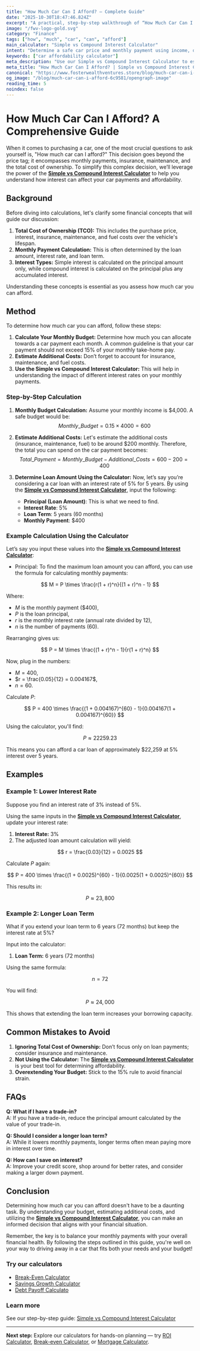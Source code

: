 ```yaml
---
title: "How Much Car Can I Afford? — Complete Guide"
date: "2025-10-30T18:47:46.824Z"
excerpt: "A practical, step-by-step walkthrough of “How Much Car Can I Afford?”."
image: "/fwv-logo-gold.svg"
category: "Finance"
tags: ["how", "much", "car", "can", "afford"]
main_calculator: "Simple vs Compound Interest Calculator"
intent: "Determine a safe car price and monthly payment using income, debts, APR, and term with a calculator showing payment and total cost."
keywords: ["car affordability calculator"]
meta_description: "Use our Simple vs Compound Interest Calculator to estimate car payments by price, APR and term, and see a safe budget and total 5‑year cost."
meta_title: "How Much Car Can I Afford? | Simple vs Compound Interest Cal"
canonical: "https://www.fosterwealthventures.store/blog/much-car-can-i-afford-6c9581"
og_image: "/blog/much-car-can-i-afford-6c9581/opengraph-image"
reading_time: 5
noindex: false
---
```


# How Much Car Can I Afford? A Comprehensive Guide

When it comes to purchasing a car, one of the most crucial questions to ask yourself is, "How much car can I afford?" This decision goes beyond the price tag; it encompasses monthly payments, insurance, maintenance, and the total cost of ownership. To simplify this complex decision, we’ll leverage the power of the **[Simple vs Compound Interest Calculator](/calculators)** to help you understand how interest can affect your car payments and affordability. 

## Background

Before diving into calculations, let's clarify some financial concepts that will guide our discussion:

1. **Total Cost of Ownership (TCO):** This includes the purchase price, interest, insurance, maintenance, and fuel costs over the vehicle's lifespan.
2. **Monthly Payment Calculation:** This is often determined by the loan amount, interest rate, and loan term.
3. **Interest Types:** Simple interest is calculated on the principal amount only, while compound interest is calculated on the principal plus any accumulated interest.

Understanding these concepts is essential as you assess how much car you can afford. 

## Method

To determine how much car you can afford, follow these steps:

1. **Calculate Your Monthly Budget:** Determine how much you can allocate towards a car payment each month. A common guideline is that your car payment should not exceed 15% of your monthly take-home pay.
2. **Estimate Additional Costs:** Don’t forget to account for insurance, maintenance, and fuel costs.
3. **Use the Simple vs Compound Interest Calculator:** This will help in understanding the impact of different interest rates on your monthly payments.

### Step-by-Step Calculation

1. **Monthly Budget Calculation:** 
   Assume your monthly income is \$4,000. A safe budget would be:
   $$ Monthly\_Budget = 0.15 \times 4000 = 600 $$

2. **Estimate Additional Costs:**
   Let's estimate the additional costs (insurance, maintenance, fuel) to be around \$200 monthly. Therefore, the total you can spend on the car payment becomes:
   $$ Total\_Payment = Monthly\_Budget - Additional\_Costs = 600 - 200 = 400 $$

3. **Determine Loan Amount Using the Calculator:** 
   Now, let’s say you’re considering a car loan with an interest rate of 5% for 5 years. By using the **[Simple vs Compound Interest Calculator](/calculators)**, input the following:
   - **Principal (Loan Amount)**: This is what we need to find.
   - **Interest Rate**: 5%
   - **Loan Term**: 5 years (60 months)
   - **Monthly Payment**: \$400

### Example Calculation Using the Calculator

Let’s say you input these values into the **[Simple vs Compound Interest Calculator](/calculators)**:

- Principal: To find the maximum loan amount you can afford, you can use the formula for calculating monthly payments:
  
$$ M = P \times \frac{r(1 + r)^n}{(1 + r)^n - 1} $$

Where:
- $M$ is the monthly payment (\$400),
- $P$ is the loan principal,
- $r$ is the monthly interest rate (annual rate divided by 12),
- $n$ is the number of payments (60).

Rearranging gives us:

$$ P = M \times \frac{(1 + r)^n - 1}{r(1 + r)^n} $$

Now, plug in the numbers:
- $M = 400$,
- $r = \frac{0.05}{12} = 0.004167$,
- $n = 60$.

Calculate $P$:

$$ P = 400 \times \frac{(1 + 0.004167)^{60} - 1}{0.004167(1 + 0.004167)^{60}} $$

Using the calculator, you'll find:

$$ P \approx 22259.23 $$

This means you can afford a car loan of approximately \$22,259 at 5% interest over 5 years.

## Examples

### Example 1: Lower Interest Rate

Suppose you find an interest rate of 3% instead of 5%. 

Using the same inputs in the **[Simple vs Compound Interest Calculator](/calculators)**, update your interest rate:

1. **Interest Rate:** 3%
2. The adjusted loan amount calculation will yield:

$$ r = \frac{0.03}{12} = 0.0025 $$

Calculate $P$ again:

$$ P = 400 \times \frac{(1 + 0.0025)^{60} - 1}{0.0025(1 + 0.0025)^{60}} $$

This results in:

$$ P \approx 23,800 $$

### Example 2: Longer Loan Term

What if you extend your loan term to 6 years (72 months) but keep the interest rate at 5%?

Input into the calculator:
1. **Loan Term:** 6 years (72 months)

Using the same formula:

$$ n = 72 $$

You will find:

$$ P \approx 24,000 $$

This shows that extending the loan term increases your borrowing capacity.

## Common Mistakes to Avoid

1. **Ignoring Total Cost of Ownership:** Don’t focus only on loan payments; consider insurance and maintenance.
2. **Not Using the Calculator:** The **[Simple vs Compound Interest Calculator](/calculators)** is your best tool for determining affordability.
3. **Overextending Your Budget:** Stick to the 15% rule to avoid financial strain.

## FAQs

**Q: What if I have a trade-in?**  
A: If you have a trade-in, reduce the principal amount calculated by the value of your trade-in.

**Q: Should I consider a longer loan term?**  
A: While it lowers monthly payments, longer terms often mean paying more in interest over time.

**Q: How can I save on interest?**  
A: Improve your credit score, shop around for better rates, and consider making a larger down payment.

## Conclusion

Determining how much car you can afford doesn't have to be a daunting task. By understanding your budget, estimating additional costs, and utilizing the **[Simple vs Compound Interest Calculator](/calculators)**, you can make an informed decision that aligns with your financial situation. 

Remember, the key is to balance your monthly payments with your overall financial health. By following the steps outlined in this guide, you're well on your way to driving away in a car that fits both your needs and your budget!



### Try our calculators
- [Break-Even Calculator](/calculators?utm_source=blog&utm_medium=link&utm_campaign=much-car-can-i-afford-6c9581)
- [Savings Growth Calculator](/calculators/savings-growth?utm_source=blog&utm_medium=link&utm_campaign=much-car-can-i-afford-6c9581)
- [Debt Payoff Calculato](/calculators?utm_source=blog&utm_medium=link&utm_campaign=much-car-can-i-afford-6c9581)


### Learn more
See our step-by-step guide: [Simple vs Compound Interest Calculator](/guide/simple-vs-compound-interest?utm_source=blog&utm_medium=link&utm_campaign=much-car-can-i-afford-6c9581)


---
**Next step:** Explore our calculators for hands-on planning — try [ROI Calculator](/calculators?utm_source=blog&utm_medium=link&utm_campaign=much-car-can-i-afford-6c9581), [Break-even Calculator](/calculators?utm_source=blog&utm_medium=link&utm_campaign=much-car-can-i-afford-6c9581), or [Mortgage Calculator](/calculators?utm_source=blog&utm_medium=link&utm_campaign=much-car-can-i-afford-6c9581).


<script type="application/ld+json">
{
  "@context": "https://schema.org",
  "@type": "Article",
  "headline": "How Much Car Can I Afford? — Complete Guide",
  "description": "Use our Simple vs Compound Interest Calculator to estimate car payments by price, APR and term, and see a safe budget and total 5‑year cost.",
  "author": {
    "@type": "Organization",
    "name": "Foster Wealth Ventures"
  },
  "datePublished": "2025-10-30T18:47:14.900Z",
  "image": "/fwv-logo-gold.svg"
}
</script>


<script type="application/ld+json">
{ "@context":"https://schema.org", "@type":"FAQPage", "mainEntity": [] }
</script>
